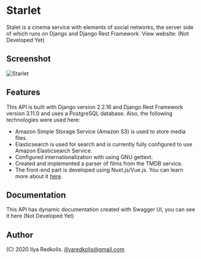 # Starlet
Stalet is a cinema service with elements of social networks, the server side of which runs on Django and Django Rest Framework.
View website: (Not Developed Yet)

## Screenshot
![Starlet](https://i.imgur.com/Ta9OtjX.png)

## Features
This API is built with Django version 2.2.16 and Django Rest Framework version 3.11.0 and uses a PostgreSQL database.
Also, the following technologies were used here:
- Amazon Simple Storage Service (Amazon S3) is used to store media files.
- Elasticsearch is used for search and is currently fully configured to use Amazon Elasticsearch Service.
- Configured internationalization with using GNU gettext.
- Created and implemented a parser of films from the TMDB service.
- The front-end part is developed using Nuxt.js/Vue.js.
  You can learn more about it [here](https://github.com/illuhich/Starlet_Vue).

## Documentation
This API has dynamic documentation created with Swagger UI, you can see it here (Not Developed Yet)

## Author
(C) 2020 Ilya Redkolis.
illyaredkolis@gmail.com
